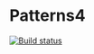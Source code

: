 # Patterns4
[![Build status](https://ci.appveyor.com/api/projects/status/uo8s5q4nv0gmwk8e/branch/main?svg=true)](https://ci.appveyor.com/project/FairyGreta/patterns4/branch/main)
